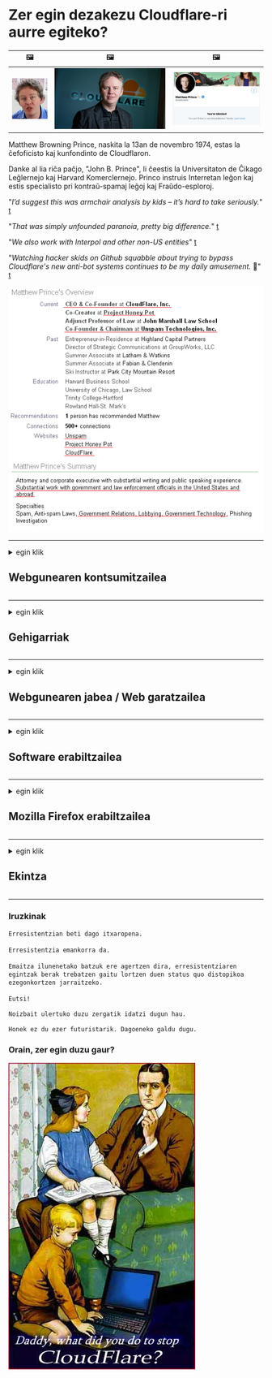 # Zer egin dezakezu Cloudflare-ri aurre egiteko?

| 🖼 | 🖼 | 🖼 |
| --- | --- | --- |
| ![](../image/matthew_prince_teen.jpg) | ![](../image/matthew_prince.jpg) | ![](../image/blockedbymatthewprince.jpg) |


Matthew Browning Prince, naskita la 13an de novembro 1974, estas la ĉefoficisto kaj kunfondinto de Cloudflaron.

Danke al lia riĉa paĉjo, "John B. Prince", li ĉeestis la Universitaton de Ĉikago Leĝlernejo kaj Harvard Komerclernejo.
Princo instruis Interretan leĝon kaj estis specialisto pri kontraŭ-spamaj leĝoj kaj Fraŭdo-esploroj.


"*I’d suggest this was armchair analysis by kids – it’s hard to take seriously.*" [t](https://www.theguardian.com/technology/2015/nov/19/cloudflare-accused-by-anonymous-helping-isis)

"*That was simply unfounded paranoia, pretty big difference.*"  [t](https://twitter.com/xxdesmus/status/992757936123359233)

"*We also work with Interpol and other non-US entities*" [t](https://twitter.com/eastdakota/status/1203028504184360960)

"*Watching hacker skids on Github squabble about trying to bypass Cloudflare's new anti-bot systems continues to be my daily amusement.* 🍿" [t](https://twitter.com/eastdakota/status/1273277839102656515)


![](../image/whoismp.jpg)

---


<details>
<summary>egin klik

## Webgunearen kontsumitzailea
</summary>


- Gustatzen zaizun webguneak Cloudflare erabiltzen badu, esan Cloudflare ez erabiltzeko.
  - Facebook, Reddit, Twitter edo Mastodon bezalako sare sozialetan irrintziak egiteak ez du inolako diferentziarik. [Ekintzak hashtag-ak baino altuagoak dira.](https://twitter.com/phyzonloop/status/1274132092490862594)
  - Saiatu webgunearen jabearekin harremanetan jartzen zure burua erabilgarria izan nahi baduzu.

[Cloudflare-k esan zuen](https://github.com/Eloston/ungoogled-chromium/issues/783):
```
Arazoak dituzun zerbitzu edo gune zehatzen administratzaileengana jotzea eta zure esperientzia partekatzea gomendatzen dizugu.
```

[Ez baduzu eskatzen, webgunearen jabeak ez du inoiz arazo hau ezagutzen.](../PEOPLE.md)

![](../image/liberapay.jpg)

[Adibide arrakastatsua](https://counterpartytalk.org/t/turn-off-cloudflare-on-counterparty-co-plz/164/5).<br>
Arazoren bat duzu? [Goratu zure ahotsa orain.](https://github.com/maraoz/maraoz.github.io/issues/1) Beheko adibidea.

```
Enpresen zentsura eta masa zaintza laguntzen ari zara.
https://git.sdf.org/deCloudflare/cloudflare-tor/src/branch/master/README.md
```

```
Zure web orria CloudFlare-ren pribatutasuna gehiegizko erabilera duen hormako lorategi pribatuan dago.
https://git.sdf.org/deCloudflare/cloudflare-tor/
```

- Hartu denbora pixka bat webgunearen pribatutasun politika irakurtzeko.
  - webgunea Cloudflare-ren atzean badago edo webguneak Cloudflare-rekin konektatutako zerbitzuak erabiltzen baditu.

"Cloudflare" zer den azaldu behar du eta baimena eskatu zure datuak Cloudflare-rekin partekatzeko. Hori egin ezean konfiantza urratuko da eta aipatutako webgunea saihestu beharko litzateke.

[Hemen dago pribatutasun politikaren adibide onargarria](https://archive.is/bDlTz) ("Subprocessors" > "Entity Name")

```
Zure pribatutasun politika irakurri dut eta ezin dut Cloudflare hitza aurkitu.
Nire datuak Cloudflare-ra elikatzen jarraitzen baduzu zurekin datuak partekatzeari uko egiten diot.
https://git.sdf.org/deCloudflare/cloudflare-tor/
```

Cloudflare hitza ez duen pribatutasun politikaren adibidea da.
[Liberland Jobs](https://archive.is/daKIr) [privacy policy](https://docsend.com/view/feiwyte):

![](../image/cfwontobey.jpg)

Cloudflare-k bere pribatutasun politika du.
[Cloudflare-k jendea maite du.](https://www.reddit.com/r/GamerGhazi/comments/2s64fe/be_wary_reporting_to_cloudflare/)

Hemen duzu adibide on bat webgunean erregistratzeko inprimakian.
AFAIK, zero webguneak egiten du hau. Konfiantza izango al duzu?

```
"Erregistratu XYZ-en" sakatuta, gure zerbitzu baldintzak eta pribatutasun adierazpena onartzen dituzu.
Zure datuak Cloudflare-rekin partekatzea ere onartzen duzu eta cloudflare-ren pribatutasun-adierazpena ere onartzen duzu.
Cloudflare-k zure informazioa filtratzen badu edo gure zerbitzariekin konektatzen uzten ez badizu, ez da gure errua. [*]

[ Izena eman ] [ ez nago ados ]
```
[*] [PEOPLE.md](../PEOPLE.md)


- Saiatu haien zerbitzua ez erabiltzen. Gogoratu Cloudflare-k ikusten ari zarela.
  - ["I'm in your TLS, sniffin' your passworz"](../image/iminurtls.jpg)

- Bilatu beste webgune bat. Interneten badaude alternatibak eta aukerak!

- Konbentzitu lagunak Tor egunero erabiltzeko.
  - Anonimotasunak internet irekiaren estandarra izan behar du!
  - [Kontuan izan Tor proiektuari ez zaiola gustatzen proiektu hau.](../HISTORY.md)

</details>

------

<details>
<summary>egin klik

## Gehigarriak
</summary>

- Zure arakatzailea Firefox, Tor Browser edo Ungoogled Chromium bada, erabili beheko gehigarri hauetako bat.
  - Beste gehigarri berri bat gehitu nahi baduzu, galdetu lehen.


| Izena | Garatzailea | Laguntza | Ezin blokeatu | Ezin da jakinarazi | Chrome |
| -------- | -------- | -------- | -------- | -------- | -------- |
| [Bloku Cloudflaron MITM-Atakon](../subfiles/about.bcma.md) | #Addon | [ ? ](README.md) | **Bai**     | **Bai**     |  **Bai** |
| [Ĉu ligoj estas vundeblaj al MITM-atako?](../subfiles/about.ismm.md) | #Addon | [ ? ](README.md) | Ez     | **Bai**     |  **Bai** |
| [Ĉu ĉi tiuj ligoj blokos Tor-uzanton?](../subfiles/about.isat.md) | #Addon | [ ? ](README.md) | Ez     | **Bai**     |  **Bai** |
| [Block Cloudflare MITM Attack](https://trac.torproject.org/projects/tor/attachment/ticket/24351/block_cloudflare_mitm_attack-1.0.14.1-an%2Bfx.xpi)<br>[**DELETED BY TOR PROJECT**](../HISTORY.md) | nullius | [ ? ](tool/block_cloudflare_mitm_fx), [Link](README.md) | **Bai**     | **Bai**     |  Ez |
| [TPRB](http://34ahehcli3epmhbu2wbl6kw6zdfl74iyc4vg3ja4xwhhst332z3knkyd.onion/) | Sw | [ ? ](http://34ahehcli3epmhbu2wbl6kw6zdfl74iyc4vg3ja4xwhhst332z3knkyd.onion/) | **Bai**     | **Bai**     |  Ez |
| [Detect Cloudflare](https://addons.mozilla.org/en-US/firefox/addon/detect-cloudflare/) | Frank Otto | [ ? ](https://github.com/traktofon/cf-detect) | Ez     | **Bai**     |  Ez |
| [True Sight](https://addons.mozilla.org/en-US/firefox/addon/detect-cloudflare-plus/) | claustromaniac | [ ? ](https://github.com/claustromaniac/detect-cloudflare-plus) | Ez     | **Bai**     |  Ez |
| [Which Cloudflare datacenter am I visiting?](https://addons.mozilla.org/en-US/firefox/addon/cf-pop/) | 依云 | [ ? ](https://github.com/lilydjwg/cf-pop) | Ez     | **Bai**     |  Ez |


- "Decentraleyes" -ek "CDNJS (Cloudflare)" konexioa eten dezake.
  - Eskaera asko sareetara iristea eragozten du, eta tokiko fitxategiak zerbitzatzen ditu guneak ez hausteko.
  - Garatzaileak erantzun zion: "[very concerning indeed](https://github.com/Synzvato/decentraleyes/issues/236#issuecomment-352049501)", "[widespread usage severely centralizes the web](https://github.com/Synzvato/decentraleyes/issues/251#issuecomment-366752049)"

- [Cloudflare ziurtagiria zure Agintaritza Ziurtagiritik (CA) ere kendu edo mesfidatu dezakezu.](https://www.ssl.com/how-to/remove-root-certificate-firefox/)

</details>

------

<details>
<summary>egin klik

## Webgunearen jabea / Web garatzailea
</summary>


![](../image/word_cloudflarefree.jpg)

- Ez erabili Cloudflare irtenbidea, Aldia.
  - Hori baino hobeto egin dezakezu, ezta? [Hona hemen nola kendu Cloudflare harpidetzak, planak, domeinuak edo kontuak.](https://support.cloudflare.com/hc/en-us/articles/200167776-Removing-subscriptions-plans-domains-or-accounts)

| 🖼 | 🖼 |
| --- | --- |
| ![](../image/htmlalertcloudflare.jpg) | ![](../image/htmlalertcloudflare2.jpg) |

- Bezero gehiago nahi al dituzu? Badakizu zer egin. Iradokizuna "lerroaren gainetik" dago.
  - [Kaixo, "Zure pribatutasuna seriotasunez hartzen dugu" idatzi duzu, baina "403 Errorea debekatutako proxy anonimoak ez dira onartzen" jaso dut.](https://it.slashdot.org/story/19/02/19/0033255/stop-saying-we-take-your-privacy-and-security-seriously) Zergatik blokeatzen duzu Tor Or VPN? [Eta zergatik blokeatzen dituzu aldi baterako mezu elektronikoak?](http://523kpawzkarw3j6afz2elxfs4h3hfclomkcmbjs6kaimo4lokympi6yd.onion/)

![](../image/anonexist.jpg)

- Cloudflare erabiltzeak etenen aukerak handituko ditu. Bisitariek ezin dute zure webgunera sartu zure zerbitzaria ez badago edo Cloudflare ez badago.
  - [Benetan pentsatu al zenuen Cloudflare ez dela inoiz jaitsiko?](https://www.ibtimes.com/cloudflare-down-not-working-sites-producing-504-gateway-timeout-errors-2618008) [Another](https://twitter.com/Jedduff/status/1097875615997399040) [sample](https://twitter.com/search?f=tweets&vertical=default&q=Cloudflare%20is%20having%20problems). [Need more](../PEOPLE.md)?

![](../image/cloudflareinternalerror.jpg)

- Cloudflare erabiltzeak zure "API zerbitzua", "software eguneratze zerbitzaria" edo "RSS jarioa" proxy gisa erabiltzeak zure bezeroari kalte egingo dio. Bezero batek deitu zizun eta "Ezin dut zure APIa gehiago erabili" esan zizun, eta ez dakizu zer gertatzen ari den. Cloudflare-k zure bezeroa isilik blokea dezake. Ondo dagoela uste al duzu?
  - RSS irakurgailuaren bezero eta RSS irakurgailu ugari daude linean. Zergatik argitaratzen duzu RSS jarioa jendeari harpidetzea baimentzen ez baduzu?

![](../image/rssfeedovercf.jpg)

- HTTPS ziurtagiria behar al duzu? Erabili "Enkriptatu dezagun" edo erosi besterik ez CA enpresan.

- DNS zerbitzaria behar al duzu? Ezin duzu zure zerbitzaria konfiguratu? Zer moduz: [Hurricane Electric Free DNS](https://dns.he.net/), [Dyn.com](https://dyn.com/dns/), [1984 Hosting](https://www.1984hosting.com/), [Afraid.Org (Administratzaileak ezabatu zure kontua TOR erabiltzen baduzu)](https://freedns.afraid.org/)

- Ostatu zerbitzuaren bila zabiltza? Doakoa bakarrik? Zer moduz: [Onion Service](http://vww6ybal4bd7szmgncyruucpgfkqahzddi37ktceo3ah7ngmcopnpyyd.onion/en/security/network-security/tor/onionservices-best-practices), [Free Web Hosting Area](https://freewha.com/), [Autistici/Inventati Web Site Hosting](https://www.autinv5q6en4gpf4.onion/services/website), [Github Pages](https://pages.github.com/), [Surge](https://surge.sh/)
  - [Cloudflare-ren alternatibak](../subfiles/cloudflare-alternatives.md)

- "Cloudflare-ipfs.com" erabiltzen ari zara? [Ba al dakizu Cloudflare IPFS txarra dela?](../PEOPLE.md)

- Instalatu OWASP eta Fail2Ban bezalako Web aplikazioen suebakia zure zerbitzarian eta konfiguratu behar bezala.
  - Tor blokeatzea ez da irtenbide bat. Ez zigortu denak erabiltzaile txar txikiengatik soilik.

- Birbideratu edo blokeatu "Cloudflare Warp" erabiltzaileak zure webgunera sartzeko. Ahal baduzu, eman arrazoia.

> IP zerrenda: "[Cloudflare-ren uneko IP barrutiak](cloudflare_inc/)"

> A: Blokeatu besterik ez duzu

```
server {
...
deny 173.245.48.0/20;
deny 103.21.244.0/22;
deny 103.22.200.0/22;
deny 103.31.4.0/22;
deny 141.101.64.0/18;
deny 108.162.192.0/18;
deny 190.93.240.0/20;
deny 188.114.96.0/20;
deny 197.234.240.0/22;
deny 198.41.128.0/17;
deny 162.158.0.0/15;
deny 104.16.0.0/12;
deny 172.64.0.0/13;
deny 131.0.72.0/22;
deny 2400:cb00::/32;
deny 2606:4700::/32;
deny 2803:f800::/32;
deny 2405:b500::/32;
deny 2405:8100::/32;
deny 2a06:98c0::/29;
deny 2c0f:f248::/32;
...
}
```

> B: Birbideratu abisu orrira

```
http {
...
geo $iscf {
default 0;
173.245.48.0/20 1;
103.21.244.0/22 1;
103.22.200.0/22 1;
103.31.4.0/22 1;
141.101.64.0/18 1;
108.162.192.0/18 1;
190.93.240.0/20 1;
188.114.96.0/20 1;
197.234.240.0/22 1;
198.41.128.0/17 1;
162.158.0.0/15 1;
104.16.0.0/12 1;
172.64.0.0/13 1;
131.0.72.0/22 1;
2400:cb00::/32 1;
2606:4700::/32 1;
2803:f800::/32 1;
2405:b500::/32 1;
2405:8100::/32 1;
2a06:98c0::/29 1;
2c0f:f248::/32 1;
}
...
}

server {
...
if ($iscf) {rewrite ^ https://example.com/cfwsorry.php;}
...
}

<?php
header('HTTP/1.1 406 Not Acceptable');
echo <<<CLOUDFLARED
Thank you for visiting ourwebsite.com!<br />
We are sorry, but we can't serve you because your connection is being intercepted by Cloudflare.<br />
Please read https://git.sdf.org/deCloudflare/cloudflare-tor for more information.<br />
CLOUDFLARED;
die();
```

- Konfiguratu Tor Onion Service edo I2P insite askatasunean sinesten baduzu eta erabiltzaile anonimoak onartzen badituzu.

- Eskatu aholkuak Clearnet / Tor beste webgune bikoitzeko operadoreei eta egin lagun anonimoak!

</details>

------

<details>
<summary>egin klik

## Software erabiltzailea
</summary>


- Discord CloudFlare erabiltzen ari da. Alternatibak? Gomendatzen dugu [**Briar** (Android)](https://f-droid.org/en/packages/org.briarproject.briar.android/), [Ricochet (PC)](https://ricochet.im/), [Tox + Tor (Android/PC)](https://tox.chat/download.html)
  - Briarrek Tor deabrua biltzen du, beraz, Orbot instalatu beharrik ez izateko.
  - Qwtch garatzaileek, Open Privacy, stop_cloudflare proiektua ezabatu dute git zerbitzutik abisatu gabe.

- Debian GNU / Linux edo edozein eratorri erabiltzen baduzu, harpidetu: [bug #831835](https://bugs.debian.org/cgi-bin/bugreport.cgi?bug=831835). Ahal baduzu, lagundu adabakia egiaztatzen eta lagundu mantentzaileari onartzen duen ala ez ondorioztatzen.

- Beti gomendatu arakatzaile hauek.

| Izena | Garatzailea | Laguntza | Iruzkina |
| -------- | -------- | -------- | -------- |
| [Ungoogled-Chromium](https://ungoogled-software.github.io/ungoogled-chromium-binaries/) | Eloston | [ ? ](https://github.com/Eloston/ungoogled-chromium) | PC (Win, Mac, Linux)  _!Tor_ |
| [Bromite](https://www.bromite.org/fdroid) | Bromite | [ ? ](https://github.com/bromite/bromite/issues) | Android  _!Tor_ |
| [Tor Browser](https://www.torproject.org/download/) | Tor Project | [ ? ](https://support.torproject.org/) | PC (Win, Mac, Linux)  _Tor_|
| [Tor Browser Android](https://www.torproject.org/download/) | Tor Project | [ ? ](https://support.torproject.org/) | Android  _Tor_|
| [Onion Browser](https://itunes.apple.com/us/app/onion-browser/id519296448?mt=8) | Mike Tigas | [ ? ](https://github.com/OnionBrowser/OnionBrowser/issues) | Apple iOS  _Tor_|
| [GNU/Icecat](https://www.gnu.org/software/gnuzilla/) | GNU | [ ? ](https://www.gnu.org/software/gnuzilla/) | PC (Linux) |
| [IceCatMobile](https://f-droid.org/en/packages/org.gnu.icecat/) | GNU | [ ? ](https://lists.gnu.org/mailman/listinfo/bug-gnuzilla) | Android |
| [Iridium Browser](https://iridiumbrowser.de/about/) | Iridium | [ ? ](https://github.com/iridium-browser/iridium-browser/) | PC (Win, Mac, Linux, OpenBSD) |


Beste software batzuen pribatutasuna ezin hobea da. Horrek ez du esan nahi Tor arakatzailea "perfektua" denik.
Interneten eta teknologian ez dago% 100 segurua ezta% 100 pribatua ere.

- Ez duzu Tor erabili nahi? Tor deabruarekin edozein arakatzaile erabil dezakezu.
  - [Kontuan izan Tor proiektuari ez zaiola hau gustatzen.](https://support.torproject.org/tbb/tbb-9/) Erabili Tor Browser hori egiteko gai bazara.
- [Nola erabili Chromium Tor-ekin](../subfiles/chromium_tor.md)


Hitz egin dezagun beste softwarearen pribatutasunaz.

- [Benetan Firefox erabili behar baduzu, aukeratu "Firefox ESR".](https://www.mozilla.org/en-US/firefox/organizations/)
  - [Firefox - Spyware Watchdog](https://spyware.neocities.org/articles/firefox.html)
  - [Firefoxek adierazpen askea baztertzen du, adierazpen askea debekatzen du](https://web.archive.org/web/20200423010026/https://reclaimthenet.org/firefox-rejects-free-speech-bans-free-speech-commenting-plugin-dissenter-from-its-extensions-gallery/)
  - ["100+ beherakada. Badirudi software enpresa bati eskatzea ... softwarea gehiegi dela egun."](https://old.reddit.com/r/firefox/comments/gutdiw/weve_got_work_to_do_the_mozilla_blog/fslbbb6/)
  - [A, zergatik erakusten dit Firefoxek babestutako estekak nire URL barran?](https://www.reddit.com/r/firefox/comments/jybx2w/uh_why_is_firefox_showing_me_sponsored_links_in/)
  - [Mozilla - Devil Incarnate](https://digdeeper.neocities.org/ghost/mozilla.html)

- [Gogoratu, Mozilla Cloudflare zerbitzua erabiltzen ari dela.](https://www.robtex.com/dns-lookup/www.mozilla.org) [Cloudflare-ren DNS zerbitzua ere erabiltzen ari dira beren produktuan.](https://www.theregister.co.uk/2018/03/21/mozilla_testing_dns_encryption/)

- [Mozillak ofizialki ezetsi zuen txartel hori.](https://bugzilla.mozilla.org/show_bug.cgi?id=1426618)

- [Firefox Focus txantxa da.](https://github.com/mozilla-mobile/focus-android/issues/1743) [Telemetria itzaliko dutela agindu zuten baina aldatu egin zuten.](https://github.com/mozilla-mobile/focus-android/issues/4210)

- [PaleMoon / Basilisk garatzaileak Cloudflare maite du.](https://github.com/mozilla-mobile/focus-android/issues/1743#issuecomment-345993097)
  - [Pale Moon-en Archive Server-ek malware hil eta 18 hilabetez hedatu zuen](https://www.reddit.com/r/privacytoolsIO/comments/cc808y/pale_moons_archive_server_hacked_and_spread/)
  - Tor erabiltzaileak ere gorroto ditu - "[Ea etsaia den Tor-era. Uste dut gune gehienek Torrekiko etsaiak izan beharko luketela bere gehiegizko faktore handia kontuan hartuta.](https://github.com/yacy/yacy_search_server/issues/314#issuecomment-565932097)"

- [Waterfox-ek "etxeko telefonoak" arazo larriak ditu](https://spyware.neocities.org/articles/waterfox.html)

- [Google Chrome spyware bat da.](https://www.gnu.org/proprietary/malware-google.en.html)
  - [Google-k zure jarduera profilatzen du.](https://spyware.neocities.org/articles/chrome.html)

- [SRWare Iron-ek telefono gehiegi egiten ditu etxeko konexioarekin.](https://spyware.neocities.org/articles/iron.html) Google domeinuetara ere konektatzen da.

- [Brave Browser zerrenda zurian Facebook / Twitter jarraitzaile.](https://www.bleepingcomputer.com/news/security/facebook-twitter-trackers-whitelisted-by-brave-browser/)
  - [Hemen gai gehiago.](https://spyware.neocities.org/articles/brave.html)
  - [binance kidea IDa](https://twitter.com/cryptonator1337/status/1269594587716374528)

- [Microsoft Edge-k Facebook-i Flash kodea erabiltzaileen bizkarrean exekutatzen uzten dio.](https://www.zdnet.com/article/microsoft-edge-lets-facebook-run-flash-code-behind-users-backs/)

- [Vivaldik ez du zure pribatutasuna errespetatzen.](https://spyware.neocities.org/articles/vivaldi.html)

- [Opera spyware maila: Oso altua](https://spyware.neocities.org/articles/opera.html)

- Apple iOS: [Ez zenuke iOS batere erabili behar, malwarea delako batez ere.](https://www.gnu.org/proprietary/malware-apple.html)

Hori dela eta, goiko taulan soilik gomendatzen dugu. Beste ezer ez.

</details>

------

<details>
<summary>egin klik

## Mozilla Firefox erabiltzailea
</summary>


- "Firefox Nightly" -k arazketa-mailako informazioa bidaliko du Mozilla zerbitzarietara baztertzeko metodorik gabe.
  - [Mozilla zerbitzariak Cloudflare ari dira entzuten](https://www.digwebinterface.com/?hostnames=www.mozilla.org%0D%0Amozilla.cloudflare-dns.com&type=&ns=resolver&useresolver=8.8.4.4&nameservers=)

- Posible da Firefox Mozilla zerbitzarietara konektatzea debekatzea.
  - [Mozillaren gidalerroen txantiloiak](https://github.com/mozilla/policy-templates/blob/master/README.md)
  - Gogoan izan trikimailu honek geroko bertsioan funtzionatzeari utz diezaiokeela, Mozillak bere burua zuritzea gustatzen zaiolako.
  - Erabili suebakia eta DNS iragazkia guztiz blokeatzeko.

"`/distribution/policies.json`"

>     "WebsiteFilter": {
> 		"Block": [
> 		"*://*.mozilla.com/*",
> 		"*://*.mozilla.net/*",
> 		"*://*.mozilla.org/*",
> 		"*://webcompat.com/*",
> 		"*://*.firefox.com/*",
> 		"*://*.thunderbird.net/*",
> 		"*://*.cloudflare.com/*"
> 		]
>     },


- ~~Eman mozillaren aztarnari buruzko akats baten berri, Cloudflare ez erabiltzeko esanez.~~ Bugzillari buruzko akatsen berri eman da. Jende askok bere kezka agertu zuen, hala ere akatsa administratzaileak ezkutatu zuen 2018an.

- DoH desgaitu dezakezu Firefox-en.
  - [Aldatu firefox-en DNS hornitzaile lehenetsia](../subfiles/change-firefox-dns.md)

![](../image/firefoxdns.jpg)

- [ISP ez diren DNSak erabili nahi badituzu, pentsa ezazu OpenNIC Tier2 DNS zerbitzua edo Cloudflare ez den DNS zerbitzuren bat erabiltzea.](https://wiki.opennic.org/start)
![](../image/opennic.jpg)
  - Blokeatu Cloudflare DNSarekin. [Crimeflare DNS](https://dns.crimeflare.eu.org/)

- Tor DNS ebazle gisa erabil dezakezu. [Tor aditua ez bazara, egin galdera hemen.](https://tor.stackexchange.com/)

> **Nola?**
> 1. Deskargatu Tor eta instalatu zure ordenagailuan.
> 2. Gehitu lerro hau "torrc" fitxategira.
> DNSPort 127.0.0.1:53
> 3. Berrabiarazi Tor.
> 4. Ezarri zure ordenagailuaren DNS zerbitzaria "127.0.0.1" gisa.

</details>

------

<details>
<summary>egin klik

## Ekintza
</summary>


- Kontatu ingurukoei Cloudflare-ren arriskuak.

- [Lagundu biltegi hau hobetzen.](https://git.sdf.org/deCloudflare/cloudflare-tor).
  - Bai zerrendak, bai horren aurkako argudioak eta xehetasunak.

- [Dokumentatu eta oso publiko egin gauzak gaizki doazenez Cloudflare-rekin (eta antzeko enpresekin), ziurtatu biltegi hau aipatzen duzula hori egiten duzunean](https://git.sdf.org/deCloudflare/cloudflare-tor) :)

- Lortu Tor gehiago erabiltzen duten jende gehiago lehenespenez, webgunea munduko hainbat lekuren ikuspegitik bizi dezaten.

- Hasi taldeak, sare sozialetan eta haragizko espazioan, mundua Cloudflare-tik askatzera dedikatuta.

- Dagokionean, estekatu biltegi honetako talde hauetara - hau talde gisa lan egiteko koordinatzeko gunea izan daiteke.

- [Hasi Cloudflare-ri alternatiba esanguratsua eskain diezaiokeen kooperatiba.](../subfiles/cloudflare-alternatives.md)

- Jakin iezaguzu alternatibarik gutxienez Cloudflare-ren aurkako geruza anitzeko defentsa eskaintzen laguntzeko.

- Cloudflare bezeroa bazara, ezarri zure pribatutasun ezarpenak eta itxaron haiek urratzen dituzten arte.
  - [Ondoren, eraman itzazu spamaren aurkako / pribatutasun urraketaren kargura.](https://twitter.com/thexpaw/status/1108424723233419264)

- Amerikako Estatu Batuetan bazaude eta aipatutako webgunea banku edo kontulari bat bada, saiatu legezko presioa egiten Gramm – Leach – Bliley Act-en arabera edo DIsabilities Act duten amerikarrak eta jakinarazi noraino heltzen zaren. .

- Webgunea gobernuko gunea bada, saiatu legezko presioa egiten AEBetako Konstituzioaren 1. Aldaketaren arabera.

- EBko herritarra bazara, jarri webgunearekin harremanetan zure datu pertsonalak Datuen Babeserako Arau Orokorraren arabera. Zure informazioa emateari uko egiten badiote, hori legearen urraketa da.

- Euren webgunean zerbitzua eskaintzen dutela dioten enpresei kontsumitzaileen babeserako erakundeei eta BBBri "iragarki faltsu" gisa jakinarazten diete. Cloudflare webguneak Cloudflare zerbitzariek hornitzen dituzte.

- [ITUk AEBetako testuinguruan iradoki du Cloudflare nahikoa handia izaten ari dela monopolioen aurkako legea gainetik botatzeko.](https://www.itu.int/en/ITU-T/Workshops-and-Seminars/20181218/Documents/Geoff_Huston_Presentation.pdf)

- Pentsa daiteke GNU GPL 4. bertsioak zerbitzu horren atzean iturburu kodea gordetzeari buruzko xedapen bat izan dezakeela, GPLv4 eta ondorengo programa guztientzat gutxienez iturburu kodea Tor erabiltzaileak diskriminatzen ez dituen euskarri baten bidez eskuragarria izatea eskatzen duena.

</details>

------

### Iruzkinak

```
Erresistentzian beti dago itxaropena.

Erresistentzia emankorra da.

Emaitza ilunenetako batzuk ere agertzen dira, erresistentziaren egintzak berak trebatzen gaitu lortzen duen status quo distopikoa ezegonkortzen jarraitzeko.

Eutsi!
```

```
Noizbait ulertuko duzu zergatik idatzi dugun hau.
```

```
Honek ez du ezer futuristarik. Dagoeneko galdu dugu.
```

### Orain, zer egin duzu gaur?


![](../image/stopcf.jpg)
